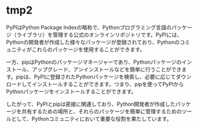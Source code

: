 # tmp2



PyPIはPython Package Indexの略称で、Pythonプログラミング言語のパッケージ（ライブラリ）を管理する公式のオンラインリポジトリです。PyPIには、Pythonの開発者が作成した様々なパッケージが登録されており、Pythonのコミュニティがこれらのパッケージを使用することができます。

一方、pipはPythonのパッケージマネージャーであり、Pythonパッケージのインストール、アップグレード、アンインストールなどを簡単に行うことができます。pipは、PyPIに登録されたPythonパッケージを検索し、必要に応じてダウンロードしてインストールすることができます。つまり、pipを使ってPyPIからPythonパッケージをインストールすることができます。

したがって、PyPIとpipは密接に関連しており、Python開発者が作成したパッケージを共有するための場所と、それらのパッケージを簡単に管理するためのツールとして、Pythonコミュニティにおいて重要な役割を果たしています。